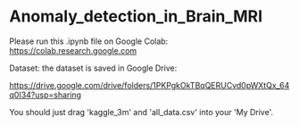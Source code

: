 # Anomaly_detection_in_Brain_MRI

Please run this .ipynb file on Google Colab: https://colab.research.google.com

Dataset: 
the dataset is saved in Google Drive:

https://drive.google.com/drive/folders/1PKPgkOkTBqQERUCvd0pWXtQx_64q0I34?usp=sharing

You should just drag 'kaggle_3m' and 'all_data.csv' into your 'My Drive'.
